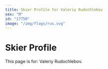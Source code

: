 ```yaml
---
title: Skier Profile for Valeriy Rudochlebov
sex: "M"
id: "17750"
image: "/img/flags/rus.svg" 
---
```


# Skier Profile

This page is for: Valeriy Rudochlebov.
    